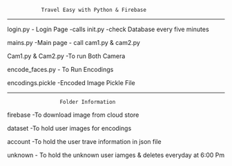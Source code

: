               Travel Easy with Python & Firebase
*************************************************************************


login.py - Login Page  -calls init.py -check Database every five minutes

mains.py -Main page - call cam1.py & cam2.py

Cam1.py & Cam2.py -To run Both Camera

encode_faces.py - To Run Encodings

encodings.pickle  -Encoded Image Pickle File

************************************************************************
                     Folder Information

firebase -To download image from cloud store

dataset -To hold user images for encodings  

account -To hold the user trave information in json file

unknown - To hold the unknown user iamges & deletes everyday at 6:00 Pm

 
